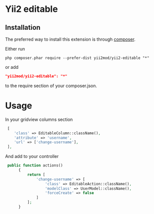 Yii2 editable
=====================

Installation
------------

The preferred way to install this extension is through [composer](http://getcomposer.org/download/).

Either run

```
php composer.phar require --prefer-dist yii2mod/yii2-editable "*"
```

or add

```json
"yii2mod/yii2-editable": "*"
```

to the require section of your composer.json.


Usage
======================================
In your gridview columns section
```php
 [
    'class' => EditableColumn::className(),
    'attribute' => 'username',
    'url' => ['change-username'],
 ],
```
And add to your controller
```php
 public function actions()
      {
          return [
              'change-username' => [
                  'class' => EditableAction::className(),
                  'modelClass' => UserModel::className(),
                  'forceCreate' => false
              ]
          ];
      }
```
